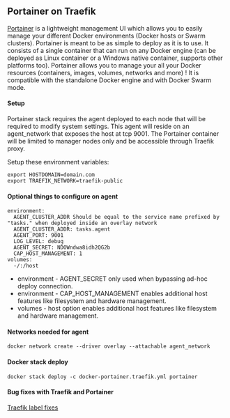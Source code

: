 Portainer on Traefik
---
[Portainer](https://github.com/portainer/portainer) is a lightweight management UI which allows you to easily manage your different Docker environments (Docker hosts or Swarm clusters). Portainer is meant to be as simple to deploy as it is to use. It consists of a single container that can run on any Docker engine (can be deployed as Linux container or a Windows native container, supports other platforms too). Portainer allows you to manage your all your Docker resources (containers, images, volumes, networks and more) ! It is compatible with the standalone Docker engine and with Docker Swarm mode.

#### Setup
Portainer stack requires the agent deployed to each node that will be required to modify system settings. This agent will reside on an agent_network that exposes the host at tcp 9001. The Portainer container will be limited to manager nodes only and be accessible through Traefik proxy.

Setup these environment variables:
```
export HOSTDOMAIN=domain.com
export TRAEFIK_NETWORK=traefik-public
```

#### Optional things to configure on agent
```
environment:
  AGENT_CLUSTER_ADDR Should be equal to the service name prefixed by "tasks." when deployed inside an overlay network
  AGENT_CLUSTER_ADDR: tasks.agent
  AGENT_PORT: 9001
  LOG_LEVEL: debug
  AGENT_SECRET: NDOWndwa8idh2QG2b
  CAP_HOST_MANAGEMENT: 1
volumes:
  -/:/host
```

- environment - AGENT_SECRET only used when bypassing ad-hoc deploy connection.
- environment - CAP_HOST_MANAGEMENT enables additional host features like filesystem and hardware management.
- volumes - host option enables additional host features like filesystem and hardware management.

#### Networks needed for agent
`docker network create --driver overlay --attachable agent_network`

#### Docker stack deploy
`docker stack deploy -c docker-portainer.traefik.yml portainer`

#### Bug fixes with Traefik and Portainer
[Traefik label fixes](https://github.com/containous/traefik/issues/563#issuecomment-421360934)
